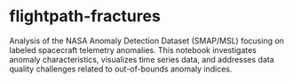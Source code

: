 # flightpath-fractures
Analysis of the NASA Anomaly Detection Dataset (SMAP/MSL) focusing on labeled spacecraft telemetry anomalies. This notebook investigates anomaly characteristics, visualizes time series data, and addresses data quality challenges related to out-of-bounds anomaly indices.
